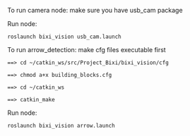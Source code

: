 To run camera node: make sure you have usb_cam package

Run node:

	roslaunch bixi_vision usb_cam.launch
	

To run arrow_detection: make cfg files executable first

	==> cd ~/catkin_ws/src/Project_Bixi/bixi_vision/cfg

	==> chmod a+x building_blocks.cfg

	==> cd ~/catkin_ws

	==> catkin_make

Run node:

	roslaunch bixi_vision arrow.launch
